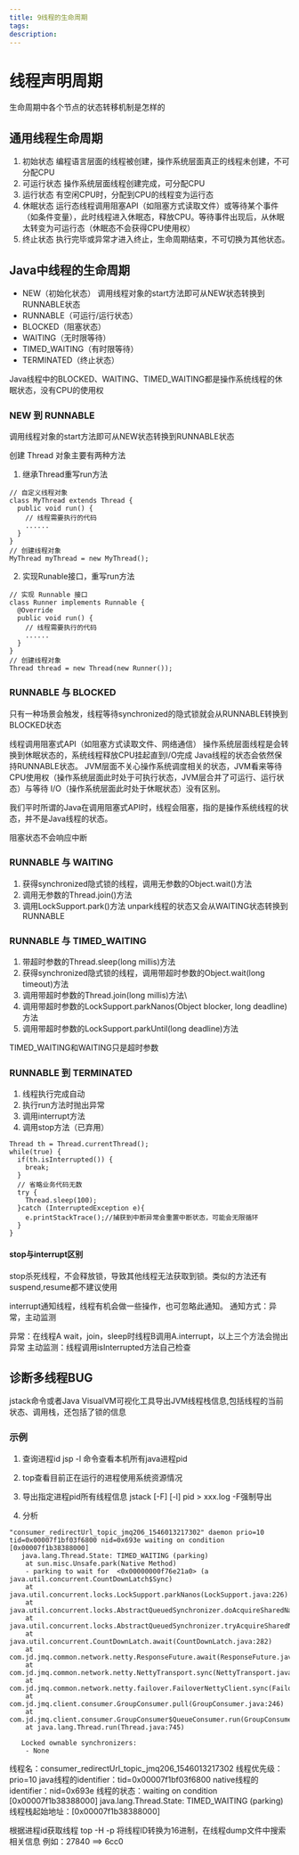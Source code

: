 ```yaml
---
title: 9线程的生命周期
tags:
description:
---
```

# 线程声明周期
生命周期中各个节点的状态转移机制是怎样的

## 通用线程生命周期

1. 初始状态
编程语言层面的线程被创建，操作系统层面真正的线程未创建，不可分配CPU
2. 可运行状态
操作系统层面线程创建完成，可分配CPU
3. 运行状态
有空闲CPU时，分配到CPU的线程变为运行态
4. 休眠状态
运行态线程调用阻塞API（如阻塞方式读取文件）或等待某个事件（如条件变量），此时线程进入休眠态，释放CPU。等待事件出现后，从休眠太转变为可运行态（休眠态不会获得CPU使用权）
5. 终止状态
执行完毕或异常才进入终止，生命周期结束，不可切换为其他状态。

## Java中线程的生命周期
- NEW（初始化状态）
调用线程对象的start方法即可从NEW状态转换到RUNNABLE状态
- RUNNABLE（可运行/运行状态）
- BLOCKED（阻塞状态）
- WAITING（无时限等待）
- TIMED_WAITING（有时限等待）
- TERMINATED（终止状态）

Java线程中的BLOCKED、WAITING、TIMED_WAITING都是操作系统线程的休眠状态，没有CPU的使用权

### NEW 到 RUNNABLE
调用线程对象的start方法即可从NEW状态转换到RUNNABLE状态

创建 Thread 对象主要有两种方法
1. 继承Thread重写run方法
```
// 自定义线程对象
class MyThread extends Thread {
  public void run() {
    // 线程需要执行的代码
    ......
  }
}
// 创建线程对象
MyThread myThread = new MyThread();
```
2. 实现Runable接口，重写run方法
```
// 实现 Runnable 接口
class Runner implements Runnable {
  @Override
  public void run() {
    // 线程需要执行的代码
    ......
  }
}
// 创建线程对象
Thread thread = new Thread(new Runner());
```

### RUNNABLE 与 BLOCKED
只有一种场景会触发，线程等待synchronized的隐式锁就会从RUNNABLE转换到BLOCKED状态

线程调用阻塞式API（如阻塞方式读取文件、网络通信）
操作系统层面线程是会转换到休眠状态的，系统线程释放CPU挂起直到I/O完成
Java线程的状态会依然保持RUNNABLE状态。
JVM层面不关心操作系统调度相关的状态，JVM看来等待CPU使用权（操作系统层面此时处于可执行状态，JVM层合并了可运行、运行状态）与等待 I/O（操作系统层面此时处于休眠状态）没有区别。

我们平时所谓的Java在调用阻塞式API时，线程会阻塞，指的是操作系统线程的状态，并不是Java线程的状态。


阻塞状态不会响应中断

### RUNNABLE 与 WAITING 
1. 获得synchronized隐式锁的线程，调用无参数的Object.wait()方法
2. 调用无参数的Thread.join()方法
3. 调用LockSupport.park()方法
unpark线程的状态又会从WAITING状态转换到RUNNABLE

### RUNNABLE 与 TIMED_WAITING
1. 带超时参数的Thread.sleep(long millis)方法
2. 获得synchronized隐式锁的线程，调用带超时参数的Object.wait(long timeout)方法
3. 调用带超时参数的Thread.join(long millis)方法\
4. 调用带超时参数的LockSupport.parkNanos(Object blocker, long deadline)方法
5. 调用带超时参数的LockSupport.parkUntil(long deadline)方法

TIMED_WAITING和WAITING只是超时参数

### RUNNABLE 到 TERMINATED
1. 线程执行完成自动
2. 执行run方法时抛出异常
3. 调用interrupt方法
3. 调用stop方法（已弃用）

```
Thread th = Thread.currentThread();
while(true) {
  if(th.isInterrupted()) {
    break;
  }
  // 省略业务代码无数
  try {
    Thread.sleep(100);
  }catch (InterruptedException e){
    e.printStackTrace();//捕获到中断异常会重置中断状态，可能会无限循环
  }
}
```
#### stop与interrupt区别
stop杀死线程，不会释放锁，导致其他线程无法获取到锁。类似的方法还有suspend,resume都不建议使用

interrupt通知线程，线程有机会做一些操作，也可忽略此通知。
通知方式：异常，主动监测

异常：在线程A wait，join，sleep时线程B调用A.interrupt，以上三个方法会抛出异常
主动监测：线程调用isInterrupted方法自己检查

## 诊断多线程BUG
jstack命令或者Java VisualVM可视化工具导出JVM线程栈信息,包括线程的当前状态、调用栈，还包括了锁的信息

### 示例
1. 查询进程id
jsp -l 命令查看本机所有java进程pid

2. top查看目前正在运行的进程使用系统资源情况
3. 导出指定进程pid所有线程信息
jstack [-F] [-l] pid > xxx.log
-F强制导出
4. 分析
```
"consumer_redirectUrl_topic_jmq206_1546013217302" daemon prio=10 tid=0x00007f1bf03f6800 nid=0x693e waiting on condition [0x00007f1b38388000]
   java.lang.Thread.State: TIMED_WAITING (parking)
    at sun.misc.Unsafe.park(Native Method)
    - parking to wait for  <0x00000000f76e21a0> (a java.util.concurrent.CountDownLatch$Sync)
    at java.util.concurrent.locks.LockSupport.parkNanos(LockSupport.java:226)
    at java.util.concurrent.locks.AbstractQueuedSynchronizer.doAcquireSharedNanos(AbstractQueuedSynchronizer.java:1033)
    at java.util.concurrent.locks.AbstractQueuedSynchronizer.tryAcquireSharedNanos(AbstractQueuedSynchronizer.java:1326)
    at java.util.concurrent.CountDownLatch.await(CountDownLatch.java:282)
    at com.jd.jmq.common.network.netty.ResponseFuture.await(ResponseFuture.java:133)
    at com.jd.jmq.common.network.netty.NettyTransport.sync(NettyTransport.java:241)
    at com.jd.jmq.common.network.netty.failover.FailoverNettyClient.sync(FailoverNettyClient.java:94)
    at com.jd.jmq.client.consumer.GroupConsumer.pull(GroupConsumer.java:246)
    at com.jd.jmq.client.consumer.GroupConsumer$QueueConsumer.run(GroupConsumer.java:445)
    at java.lang.Thread.run(Thread.java:745)

   Locked ownable synchronizers:
    - None
```
线程名：consumer_redirectUrl_topic_jmq206_1546013217302
线程优先级：prio=10
java线程的identifier：tid=0x00007f1bf03f6800
native线程的identifier：nid=0x693e
线程的状态：waiting on condition [0x00007f1b38388000]
java.lang.Thread.State: TIMED_WAITING (parking)
线程栈起始地址：[0x00007f1b38388000]

根据进程id获取线程
top -H -p <pid>
将线程ID转换为16进制，在线程dump文件中搜索相关信息
例如：27840 ==> 6cc0
